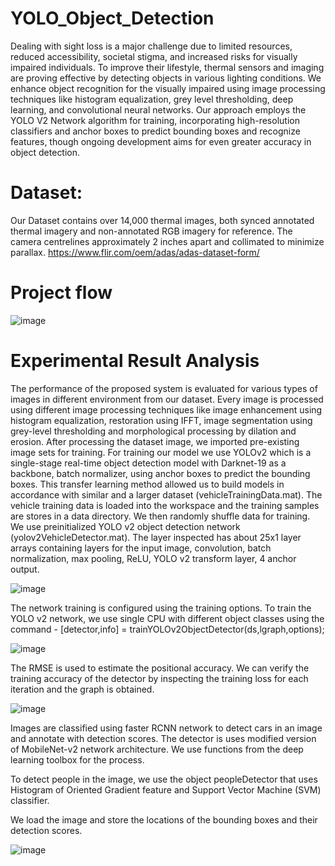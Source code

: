 # YOLO_Object_Detection
Dealing with sight loss is a major challenge due to limited resources, reduced accessibility, societal stigma, and increased risks for visually impaired individuals. To improve their lifestyle, thermal sensors and imaging are proving effective by detecting objects in various lighting conditions. We enhance object recognition for the visually impaired using image processing techniques like histogram equalization, grey level thresholding, deep learning, and convolutional neural networks. Our approach employs the YOLO V2 Network algorithm for training, incorporating high-resolution classifiers and anchor boxes to predict bounding boxes and recognize features, though ongoing development aims for even greater accuracy in object detection.

# Dataset:
Our Dataset contains over 14,000 thermal images, both synced annotated thermal imagery and non-annotated RGB imagery for reference. The camera centrelines approximately 2 inches apart and collimated to minimize 
parallax.
https://www.flir.com/oem/adas/adas-dataset-form/

# Project flow
![image](https://github.com/Srividya083/YOLO_Object_Detection/assets/145384296/077cc262-9eaf-42da-bd7e-98ff5c3ed8a3)

# Experimental Result Analysis
The performance of the proposed system is evaluated for various types of images in different environment from our dataset. Every image is processed using different image processing techniques like image enhancement using histogram equalization, restoration using IFFT, image segmentation using grey-level thresholding and morphological processing by dilation and erosion. After processing the dataset image, we imported pre-existing image sets for training. For training our model we use YOLOv2 which is a single-stage real-time object detection model with Darknet-19 as a backbone, batch normalizer, using anchor boxes to predict the bounding boxes. This transfer learning method allowed us to build models in accordance with similar and a larger dataset (vehicleTrainingData.mat). The vehicle training data is loaded into the workspace and the training samples are stores in a data directory. We then randomly shuffle data for training. We use preinitialized YOLO v2 object detection network (yolov2VehicleDetector.mat). The layer inspected has about 25x1 layer arrays containing layers for the input image, convolution, batch normalization, max pooling, ReLU, YOLO v2 transform layer, 4 anchor output.

![image](https://github.com/Srividya083/YOLO_Object_Detection/assets/145384296/5ab0fca8-a41f-43b7-9b3a-e46b39deb6b2)

The network training is configured using the training options. To train the YOLO v2 network, we use single CPU with different object classes using the command - [detector,info] = trainYOLOv2ObjectDetector(ds,lgraph,options);

![image](https://github.com/Srividya083/YOLO_Object_Detection/assets/145384296/922b8f58-646a-4ca5-9bd3-6d7f72e23439)

The RMSE is used to estimate the positional accuracy. We can verify the training accuracy of the detector by inspecting the training loss for each iteration and the graph is obtained.

![image](https://github.com/Srividya083/YOLO_Object_Detection/assets/145384296/a6a3c906-1772-43dc-90ce-61b1e1ea009c)

Images are classified using faster RCNN network to detect cars in an image and annotate with detection scores. The detector is uses modified version of MobileNet-v2 network architecture. We use functions from the deep learning toolbox for the process. 

To detect people in the image, we use the object peopleDetector that uses Histogram of Oriented Gradient feature and Support Vector Machine (SVM) classifier. 

We load the image and store the locations of the bounding boxes and their detection scores.

![image](https://github.com/Srividya083/YOLO_Object_Detection/assets/145384296/0adb9117-fb19-440c-95fb-c4d9c3424510)
